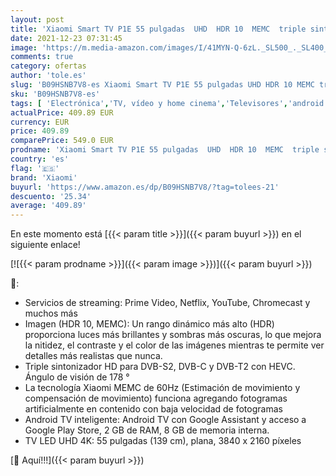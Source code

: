 ```yaml
---
layout: post
title: 'Xiaomi Smart TV P1E 55 pulgadas  UHD  HDR 10  MEMC  triple sintonizador  Android  Prime Video  Netflix  asistente de Google integrado  bluetooth  HDMI 2.0  USB  [Modelo 2021]'
date: 2021-12-23 07:31:45
image: 'https://m.media-amazon.com/images/I/41MYN-Q-6zL._SL500_._SL400_.jpg'
comments: true
category: ofertas
author: 'tole.es'
slug: 'B09HSNB7V8-es Xiaomi Smart TV P1E 55 pulgadas UHD HDR 10 MEMC triple...'
sku: 'B09HSNB7V8-es'
tags: [ 'Electrónica','TV, vídeo y home cinema','Televisores','android','xiaomi', ]
actualPrice: 409.89 EUR
currency: EUR
price: 409.89
comparePrice: 549.0 EUR
prodname: 'Xiaomi Smart TV P1E 55 pulgadas  UHD  HDR 10  MEMC  triple sintonizador  Android  Prime Video  Netflix  asistente de Google integrado  bluetooth  HDMI 2.0  USB  [Modelo 2021]'
country: 'es'
flag: '🇪🇸'
brand: 'Xiaomi'
buyurl: 'https://www.amazon.es/dp/B09HSNB7V8/?tag=tolees-21'
descuento: '25.34'
average: '409.89'
---
```


En este momento está [{{< param title >}}]({{< param buyurl >}}) en el siguiente enlace!

[![{{< param prodname >}}]({{< param image >}})]({{< param buyurl >}})

🔎:

- Servicios de streaming: Prime Video, Netflix, YouTube, Chromecast y muchos más
- Imagen (HDR 10, MEMC): Un rango dinámico más alto (HDR) proporciona luces más brillantes y sombras más oscuras, lo que mejora la nitidez, el contraste y el color de las imágenes mientras te permite ver detalles más realistas que nunca.
- Triple sintonizador HD para DVB-S2, DVB-C y DVB-T2 con HEVC. Ángulo de visión de 178 °
- La tecnología Xiaomi MEMC de 60Hz (Estimación de movimiento y compensación de movimiento) funciona agregando fotogramas artificialmente en contenido con baja velocidad de fotogramas
- Android TV inteligente: Android TV con Google Assistant y acceso a Google Play Store, 2 GB de RAM, 8 GB de memoria interna.
- TV LED UHD 4K: 55 pulgadas (139 cm), plana, 3840 x 2160 píxeles

[🛒 Aquí!!!]({{< param buyurl >}})
